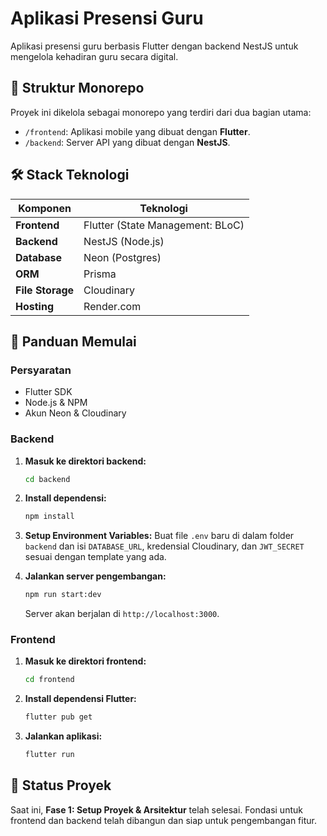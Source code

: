 # Aplikasi Presensi Guru

Aplikasi presensi guru berbasis Flutter dengan backend NestJS untuk mengelola kehadiran guru secara digital.

## 🚀 Struktur Monorepo

Proyek ini dikelola sebagai monorepo yang terdiri dari dua bagian utama:

-   `/frontend`: Aplikasi mobile yang dibuat dengan **Flutter**.
-   `/backend`: Server API yang dibuat dengan **NestJS**.

## 🛠️ Stack Teknologi

| Komponen          | Teknologi                               |
| ----------------- | --------------------------------------- |
| **Frontend**      | Flutter (State Management: BLoC)        |
| **Backend**       | NestJS (Node.js)                        |
| **Database**      | Neon (Postgres)                         |
| **ORM**           | Prisma                                  |
| **File Storage**  | Cloudinary                              |
| **Hosting**       | Render.com                              |

## 🏁 Panduan Memulai

### Persyaratan

-   Flutter SDK
-   Node.js & NPM
-   Akun Neon & Cloudinary

### Backend

1.  **Masuk ke direktori backend:**
    ```bash
    cd backend
    ```
2.  **Install dependensi:**
    ```bash
    npm install
    ```
3.  **Setup Environment Variables:**
    Buat file `.env` baru di dalam folder `backend` dan isi `DATABASE_URL`, kredensial Cloudinary, dan `JWT_SECRET` sesuai dengan template yang ada.

4.  **Jalankan server pengembangan:**
    ```bash
    npm run start:dev
    ```
    Server akan berjalan di `http://localhost:3000`.

### Frontend

1.  **Masuk ke direktori frontend:**
    ```bash
    cd frontend
    ```
2.  **Install dependensi Flutter:**
    ```bash
    flutter pub get
    ```
3.  **Jalankan aplikasi:**
    ```bash
    flutter run
    ```

## 📝 Status Proyek

Saat ini, **Fase 1: Setup Proyek & Arsitektur** telah selesai. Fondasi untuk frontend dan backend telah dibangun dan siap untuk pengembangan fitur.
